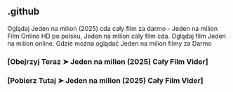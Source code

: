 ## .github

Oglądaj Jeden na milion (2025) cda cały film za darmo - Jeden na milion Film Online HD po polsku, Jeden na milion caly film cda. Oglądaj film Jeden na milion online. Gdzie można oglądać Jeden na milion filmy za Darmo

### [Obejrzyj Teraz ➤ Jeden na milion (2025) Cały Film Vider]

### [Pobierz Tutaj ➤ Jeden na milion (2025) Cały Film Vider]
